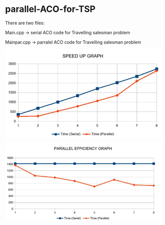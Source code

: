 # parallel-ACO-for-TSP

There are two files:

Main.cpp -> serial ACO code for Travelling salesman problem

Mainpar.cpp -> parralel ACO code for Travelling salesman problem

![plot](./plot/img1.jpg)

![plot](./plot/img2.jpg)
